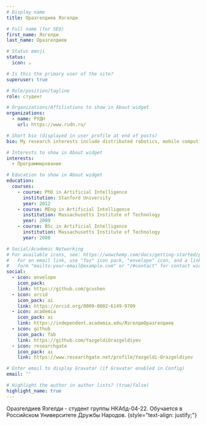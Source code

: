 ```yaml
---
# Display name
title: Оразгелдиев Язгелди

# Full name (for SEO)
first_name: Язгелди
last_name: Оразгелдиев

# Status emoji
status:
  icon: ☕️

# Is this the primary user of the site?
superuser: true

# Role/position/tagline
role: студент

# Organizations/Affiliations to show in About widget
organizations:
  - name: РУДН
    url: https://www.rudn.ru/

# Short bio (displayed in user profile at end of posts)
bio: My research interests include distributed robotics, mobile computing and programmable matter.

# Interests to show in About widget
interests:
  - Программирование

# Education to show in About widget
education:
  courses:
    - course: PhD in Artificial Intelligence
      institution: Stanford University
      year: 2012
    - course: MEng in Artificial Intelligence
      institution: Massachusetts Institute of Technology
      year: 2009
    - course: BSc in Artificial Intelligence
      institution: Massachusetts Institute of Technology
      year: 2008

# Social/Academic Networking
# For available icons, see: https://wowchemy.com/docs/getting-started/page-builder/#icons
#   For an email link, use "fas" icon pack, "envelope" icon, and a link in the
#   form "mailto:your-email@example.com" or "/#contact" for contact widget.
social:
  - icon: envelope
    icon_pack: 
    link: https://github.com/gcushen
  - icon: orcid
    icon_pack: ai
    link: https://orcid.org/0009-0002-6149-9709
  - icon: academia
    icon_pack: ai
    link: https://independent.academia.edu/ЯзгелдиОразгелдиев
  - icon: github
    icon_pack: fab
    link: https://github.com/YazgeldiOrazgeldiyev
  - icon: researchgate
    icon_pack: ai
    link: https://www.researchgate.net/profile/Yazgeldi-Orazgeldiyev

# Enter email to display Gravatar (if Gravatar enabled in Config)
email: ''

# Highlight the author in author lists? (true/false)
highlight_name: true
---
```


Оразгелдиев Язгелди - студент группы НКАбд-04-22. Обучается в Российском Университете Дружбы Народов.
{style="text-align: justify;"}
